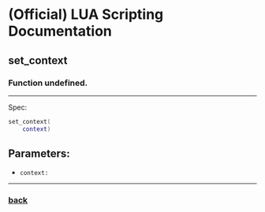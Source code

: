
# (Official) LUA Scripting Documentation

## set_context

### Function undefined.
___
Spec:
```lua
set_context(
	context)
```
## Parameters:
- `context:` 

___
### [back](../other)
